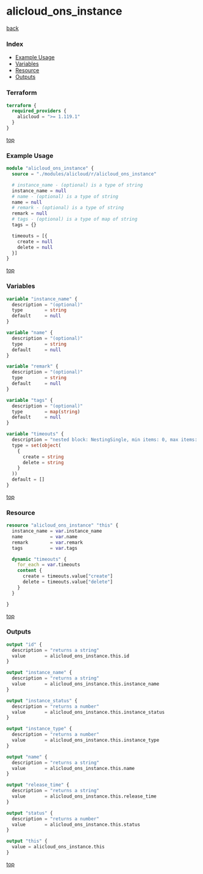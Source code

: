 # alicloud_ons_instance

[back](../alicloud.md)

### Index

- [Example Usage](#example-usage)
- [Variables](#variables)
- [Resource](#resource)
- [Outputs](#outputs)

### Terraform

```terraform
terraform {
  required_providers {
    alicloud = ">= 1.119.1"
  }
}
```

[top](#index)

### Example Usage

```terraform
module "alicloud_ons_instance" {
  source = "./modules/alicloud/r/alicloud_ons_instance"

  # instance_name - (optional) is a type of string
  instance_name = null
  # name - (optional) is a type of string
  name = null
  # remark - (optional) is a type of string
  remark = null
  # tags - (optional) is a type of map of string
  tags = {}

  timeouts = [{
    create = null
    delete = null
  }]
}
```

[top](#index)

### Variables

```terraform
variable "instance_name" {
  description = "(optional)"
  type        = string
  default     = null
}

variable "name" {
  description = "(optional)"
  type        = string
  default     = null
}

variable "remark" {
  description = "(optional)"
  type        = string
  default     = null
}

variable "tags" {
  description = "(optional)"
  type        = map(string)
  default     = null
}

variable "timeouts" {
  description = "nested block: NestingSingle, min items: 0, max items: 0"
  type = set(object(
    {
      create = string
      delete = string
    }
  ))
  default = []
}
```

[top](#index)

### Resource

```terraform
resource "alicloud_ons_instance" "this" {
  instance_name = var.instance_name
  name          = var.name
  remark        = var.remark
  tags          = var.tags

  dynamic "timeouts" {
    for_each = var.timeouts
    content {
      create = timeouts.value["create"]
      delete = timeouts.value["delete"]
    }
  }

}
```

[top](#index)

### Outputs

```terraform
output "id" {
  description = "returns a string"
  value       = alicloud_ons_instance.this.id
}

output "instance_name" {
  description = "returns a string"
  value       = alicloud_ons_instance.this.instance_name
}

output "instance_status" {
  description = "returns a number"
  value       = alicloud_ons_instance.this.instance_status
}

output "instance_type" {
  description = "returns a number"
  value       = alicloud_ons_instance.this.instance_type
}

output "name" {
  description = "returns a string"
  value       = alicloud_ons_instance.this.name
}

output "release_time" {
  description = "returns a string"
  value       = alicloud_ons_instance.this.release_time
}

output "status" {
  description = "returns a number"
  value       = alicloud_ons_instance.this.status
}

output "this" {
  value = alicloud_ons_instance.this
}
```

[top](#index)